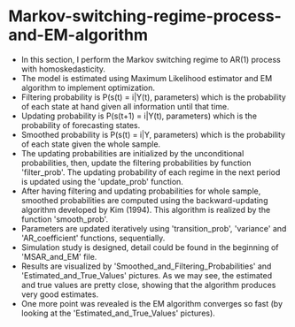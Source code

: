 # Markov-switching-regime-process-and-EM-algorithm
- In this section, I perform the Markov switching regime to AR(1) process with homoskedasticity.
- The model is estimated using Maximum Likelihood estimator and EM algorithm to implement optimization.
- Filtering probability is P(s(t) = i|Y(t), parameters) which is the probability of each state at hand given all information until that time.
- Updating probability is P(s(t+1) = i|Y(t), parameters) which is the probability of forecasting states.
- Smoothed probability is P(s(t) = i|Y, parameters) which is the probability of each state given the whole sample.
- The updating probabilities are initialized by the unconditional probabilities, then, update the filtering probabilities by function 'filter_prob'. The updating probability of each regime in the next period is updated using the 'update_prob' function.
- After having filtering and updating probabilities for whole sample, smoothed probabilities are computed using the backward-updating algorithm developed by Kim (1994). This algorithm is realized by the function 'smooth_prob'.
- Parameters are updated iteratively using 'transition_prob', 'variance' and 'AR_coefficient' functions, sequentially.
- Simulation study is designed, detail could be found in the beginning of 'MSAR_and_EM' file.
- Results are visualized by 'Smoothed_and_Filtering_Probabilities' and 'Estimated_and_True_Values' pictures. As we may see, the estimated and true values are pretty close, showing that the algorithm produces very good estimates.
- One more point was revealed is the EM algorithm converges so fast (by looking at the 'Estimated_and_True_Values' pictures).
